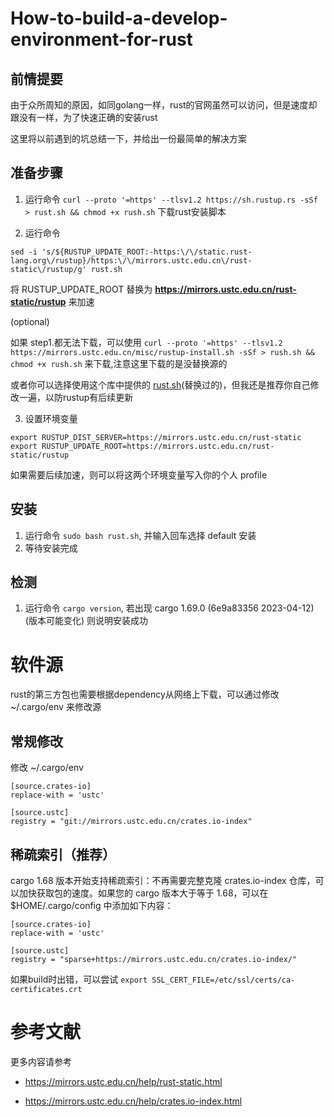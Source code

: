 # How-to-build-a-develop-environment-for-rust

## 前情提要

由于众所周知的原因，如同golang一样，rust的官网虽然可以访问，但是速度却跟没有一样，为了快速正确的安装rust

这里将以前遇到的坑总结一下，并给出一份最简单的解决方案

## 准备步骤

1. 运行命令 `curl --proto '=https' --tlsv1.2 https://sh.rustup.rs -sSf > rust.sh && chmod +x rush.sh` 下载rust安装脚本

2. 运行命令

```
sed -i 's/${RUSTUP_UPDATE_ROOT:-https:\/\/static.rust-lang.org\/rustup}/https:\/\/mirrors.ustc.edu.cn\/rust-static\/rustup/g' rust.sh
```

将 RUSTUP_UPDATE_ROOT 替换为 **https://mirrors.ustc.edu.cn/rust-static/rustup** 来加速

(optional)

如果 step1.都无法下载，可以使用 `curl --proto '=https' --tlsv1.2 https://mirrors.ustc.edu.cn/misc/rustup-install.sh -sSf > rush.sh && chmod +x rush.sh` 来下载,注意这里下载的是没替换源的

或者你可以选择使用这个库中提供的 [rust.sh](https://github.com/chanchancl/How-to-build-a-develop-environment-for-rust/blob/main/rust.sh)(替换过的)，但我还是推荐你自己修改一遍，以防rustup有后续更新

3. 设置环境变量

```
export RUSTUP_DIST_SERVER=https://mirrors.ustc.edu.cn/rust-static
export RUSTUP_UPDATE_ROOT=https://mirrors.ustc.edu.cn/rust-static/rustup
```

如果需要后续加速，则可以将这两个环境变量写入你的个人 profile

## 安装

1. 运行命令 `sudo bash rust.sh`, 并输入回车选择 default 安装
2. 等待安装完成

## 检测

1. 运行命令 `cargo version`, 若出现 cargo 1.69.0 (6e9a83356 2023-04-12) (版本可能变化) 则说明安装成功


# 软件源

rust的第三方包也需要根据dependency从网络上下载，可以通过修改 ~/.cargo/env 来修改源

## 常规修改
修改 ~/.cargo/env
```
[source.crates-io]
replace-with = 'ustc'

[source.ustc]
registry = "git://mirrors.ustc.edu.cn/crates.io-index"
```

## 稀疏索引（推荐）

cargo 1.68 版本开始支持稀疏索引：不再需要完整克隆 crates.io-index 仓库，可以加快获取包的速度。如果您的 cargo 版本大于等于 1.68，可以在 $HOME/.cargo/config 中添加如下内容：

```
[source.crates-io]
replace-with = 'ustc'

[source.ustc]
registry = "sparse+https://mirrors.ustc.edu.cn/crates.io-index/"
```

如果build时出错，可以尝试 `export SSL_CERT_FILE=/etc/ssl/certs/ca-certificates.crt`

# 参考文献

更多内容请参考

* https://mirrors.ustc.edu.cn/help/rust-static.html

* https://mirrors.ustc.edu.cn/help/crates.io-index.html
